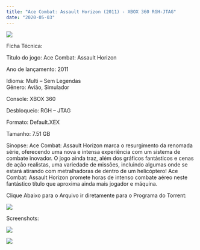 ```yaml
---
title: "Ace Combat: Assault Horizon (2011) - XBOX 360 RGH-JTAG"
date: "2020-05-03"
---
```


[![](https://1.bp.blogspot.com/-rcY80UC2S9E/XqpEzxC8sJI/AAAAAAAAFWE/SBlMGw-afFQLAPl_d3qK2kSpvRpqufvlwCPcBGAYYCw/s320/large.jpg)](https://1.bp.blogspot.com/-rcY80UC2S9E/XqpEzxC8sJI/AAAAAAAAFWE/SBlMGw-afFQLAPl_d3qK2kSpvRpqufvlwCPcBGAYYCw/s1600/large.jpg)

Ficha Técnica:

Titulo do jogo: Ace Combat: Assault Horizon 

Ano de lançamento: 2011 

Idioma: Multi – Sem Legendas  
Gênero: Avião, Simulador

Console: XBOX 360

Desbloqueio: RGH – JTAG 

Formato: Default.XEX

Tamanho: 7.51 GB  

Sinopse: Ace Combat: Assault Horizon marca o resurgimento da renomada série, oferecendo uma nova e intensa experiência com um sistema de combate inovador. O jogo ainda traz, além dos gráficos fantásticos e cenas de ação realistas, uma variedade de missões, incluindo algumas onde se estará atirando com metralhadoras de dentro de um helicóptero! Ace Combat: Assault Horizon promete horas de intenso combate aéreo neste fantástico título que aproxima ainda mais jogador e máquina.

Clique Abaixo para o Arquivo ir diretamente para o Programa do Torrent:

[![](https://1.bp.blogspot.com/-ZiyKr4TPKHg/XqoHsQG1YpI/AAAAAAAAFU0/2TSF5tAU16YCRCDeI6UL7VZxWtpmWQ_cQCPcBGAYYCw/s1600/MAGNET-LINK-300x77.png)](https://zee.gl/EY21)

Screenshots:

[![](https://1.bp.blogspot.com/-2bivZJhfkT0/XqpK756G8SI/AAAAAAAAFWQ/8Km-7B-UtBgpuq_2_RoBNr7dZTIG91wgQCLcBGAsYHQ/s320/ace-combat-assault-horizon-ps3-psn-envio-rapido-D_NQ_NP_903977-MLB32208385032_092019-F.jpg)](https://1.bp.blogspot.com/-2bivZJhfkT0/XqpK756G8SI/AAAAAAAAFWQ/8Km-7B-UtBgpuq_2_RoBNr7dZTIG91wgQCLcBGAsYHQ/s1600/ace-combat-assault-horizon-ps3-psn-envio-rapido-D_NQ_NP_903977-MLB32208385032_092019-F.jpg)

[![](https://1.bp.blogspot.com/-ABsTP4PpF2Y/XqpK9g8KNKI/AAAAAAAAFWU/j71HpyTvi4sr5OYd4aHmHAJO7VqEFerzQCLcBGAsYHQ/s320/maxresdefault{6caa0e5ef0219ce007afa4c746f50f86dd31afbe5a3c480f6348caee85338f74}2B{6caa0e5ef0219ce007afa4c746f50f86dd31afbe5a3c480f6348caee85338f74}25281{6caa0e5ef0219ce007afa4c746f50f86dd31afbe5a3c480f6348caee85338f74}2529.jpg)](https://1.bp.blogspot.com/-ABsTP4PpF2Y/XqpK9g8KNKI/AAAAAAAAFWU/j71HpyTvi4sr5OYd4aHmHAJO7VqEFerzQCLcBGAsYHQ/s1600/maxresdefault{6caa0e5ef0219ce007afa4c746f50f86dd31afbe5a3c480f6348caee85338f74}2B{6caa0e5ef0219ce007afa4c746f50f86dd31afbe5a3c480f6348caee85338f74}25281{6caa0e5ef0219ce007afa4c746f50f86dd31afbe5a3c480f6348caee85338f74}2529.jpg)
